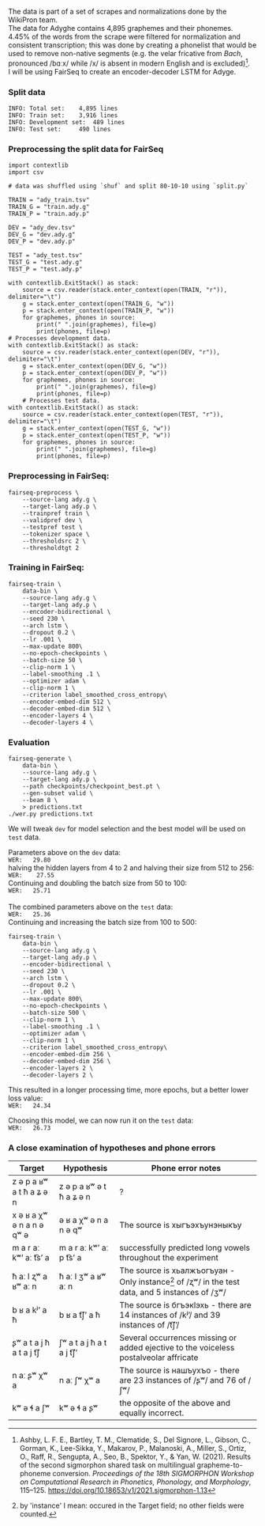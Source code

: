 The data is part of a set of scrapes and normalizations done by the WikiPron team.<br />
The data for Adyghe contains 4,895 graphemes and their phonemes.<br />
4.45% of the words from the scrape were filtered for normalization and consistent transcription; this was done by creating a phonelist that would be used to remove non-native segments (e.g. the velar fricative from _Bach_, pronounced /bɑːx/ while /x/ is absent in modern English and is excluded)[^1].<br />
I will be using FairSeq to create an encoder-decoder LSTM for Adyge. <br />

### Split data
```
INFO: Total set:	4,895 lines
INFO: Train set:	3,916 lines
INFO: Development set:	489 lines
INFO: Test set:		490 lines
```
### Preprocessing the split data for FairSeq
```
import contextlib
import csv

# data was shuffled using `shuf` and split 80-10-10 using `split.py`

TRAIN = "ady_train.tsv"
TRAIN_G = "train.ady.g"
TRAIN_P = "train.ady.p"

DEV = "ady_dev.tsv"
DEV_G = "dev.ady.g"
DEV_P = "dev.ady.p"

TEST = "ady_test.tsv"
TEST_G = "test.ady.g"
TEST_P = "test.ady.p"

with contextlib.ExitStack() as stack:
    source = csv.reader(stack.enter_context(open(TRAIN, "r")), delimiter="\t")
    g = stack.enter_context(open(TRAIN_G, "w"))
    p = stack.enter_context(open(TRAIN_P, "w"))
    for graphemes, phones in source:
        print(" ".join(graphemes), file=g)
        print(phones, file=p)
# Processes development data.
with contextlib.ExitStack() as stack:
    source = csv.reader(stack.enter_context(open(DEV, "r")), delimiter="\t")
    g = stack.enter_context(open(DEV_G, "w"))
    p = stack.enter_context(open(DEV_P, "w"))
    for graphemes, phones in source:
        print(" ".join(graphemes), file=g)
        print(phones, file=p)
    # Processes test data.
with contextlib.ExitStack() as stack:
    source = csv.reader(stack.enter_context(open(TEST, "r")), delimiter="\t")
    g = stack.enter_context(open(TEST_G, "w"))
    p = stack.enter_context(open(TEST_P, "w"))
    for graphemes, phones in source:
        print(" ".join(graphemes), file=g)
        print(phones, file=p)
```

### Preprocessing in FairSeq:<br />
```
fairseq-preprocess \
    --source-lang ady.g \
    --target-lang ady.p \
    --trainpref train \
    --validpref dev \
    --testpref test \
    --tokenizer space \
    --thresholdsrc 2 \
    --thresholdtgt 2
```     
### Training in FairSeq:<br />
```
fairseq-train \
    data-bin \
    --source-lang ady.g \
    --target-lang ady.p \
    --encoder-bidirectional \
    --seed 230 \
    --arch lstm \
    --dropout 0.2 \
    --lr .001 \
    --max-update 800\
    --no-epoch-checkpoints \
    --batch-size 50 \
    --clip-norm 1 \
    --label-smoothing .1 \
    --optimizer adam \
    --clip-norm 1 \
    --criterion label_smoothed_cross_entropy\
    --encoder-embed-dim 512 \
    --decoder-embed-dim 512 \
    --encoder-layers 4 \
    --decoder-layers 4 \
 ```

### Evaluation

```
fairseq-generate \
    data-bin \
    --source-lang ady.g \
    --target-lang ady.p \
    --path checkpoints/checkpoint_best.pt \
    --gen-subset valid \
    --beam 8 \
    > predictions.txt
./wer.py predictions.txt
```
We will tweak `dev` for model selection and the best model will be used on `test` data. <br />

Parameters above on the `dev` data:<br />
`WER:	29.80`<br />
halving the hidden layers from 4 to 2 and halving their size from 512 to 256: <br />
`WER:    27.55`<br />
Continuing and doubling the batch size from 50 to 100:<br />
`WER:	25.71`<br />
<br />
The combined parameters above on the `test` data:<br />
`WER:	25.36`<br />
Continuing and increasing the batch size from 100 to 500:<br />
```
fairseq-train \
    data-bin \
    --source-lang ady.g \
    --target-lang ady.p \
    --encoder-bidirectional \
    --seed 230 \
    --arch lstm \
    --dropout 0.2 \
    --lr .001 \
    --max-update 800\
    --no-epoch-checkpoints \
    --batch-size 500 \
    --clip-norm 1 \
    --label-smoothing .1 \
    --optimizer adam \
    --clip-norm 1 \
    --criterion label_smoothed_cross_entropy\
    --encoder-embed-dim 256 \
    --decoder-embed-dim 256 \
    --encoder-layers 2 \
    --decoder-layers 2 \
```
This resulted in a longer processing time, more epochs, but a better lower loss value: <br />
`WER:	24.34` <br />

Choosing this model, we can now run it on the `test` data: <br />
`WER:	26.73`<br />

### A close examination of hypotheses and phone errors

|Target |Hypothesis | Phone error notes |
|------|------------|-----------|
|z ə p a ʁʷ a t ħ a ʑ ə n | z ə p a ʁʷ ə t ħ a ʑ ə n | ? |
|x ə ʁ a χʷ ə n a n ə qʷ ə| ə ʁ a χʷ ə n a n ə qʷ| The source is хыгъэхъунэныкъу|
|m a r aː kʷʼ aː t͡sʼ a|m a r aː kʷʼ aː p t͡sʼ a| successfully predicted long vowels throughout the experiment|
|ħ aː l ʐʷ a ʁʷ aː n|ħ aː l ʒʷ a ʁʷ aː n| The source is хьалжъогъуан - Only instance[^2] of /ʐʷ/ in the test data, and 5 instances of /ʒʷ/|
|b ʁ a kʲʼ a ħ|b ʁ a t͡ʃʼ a ħ|The source is бгъэкӏэхь - there are 14 instances of /kʲʼ/ and 39 instances of /t͡ʃʼ/|
|ʂʷ a t a j ħ a t a j t͡ʃ|ʃʷ a t a j ħ a t a j t͡ʃʼ|Several occurrences missing or added ejective to the voiceless postalveolar affricate|
|n aː ʂʷ χʷ a|n aː ʃʷ χʷ a|The source is нашъухъо - there are 23 instances of /ʂʷ/ and 76 of /ʃʷ/|
|kʷ ə ɬ a ʃʷ|kʷ ə ɬ a ʂʷ|the opposite of the above and equally incorrect.|







[^1]: Ashby, L. F. E., Bartley, T. M., Clematide, S., Del Signore, L., Gibson, C., Gorman, K., Lee-Sikka, Y., Makarov, P., Malanoski, A., Miller, S., Ortiz, O., Raff, R., Sengupta, A., Seo, B., Spektor, Y., & Yan, W. (2021). Results of the second sigmorphon shared task on multilingual grapheme-to-phoneme conversion. _Proceedings of the 18th SIGMORPHON Workshop on Computational Research in Phonetics, Phonology, and Morphology_, 115–125. https://doi.org/10.18653/v1/2021.sigmorphon-1.13
[^2]: by 'instance' I mean: occured in the Target field; no other fields were counted.
